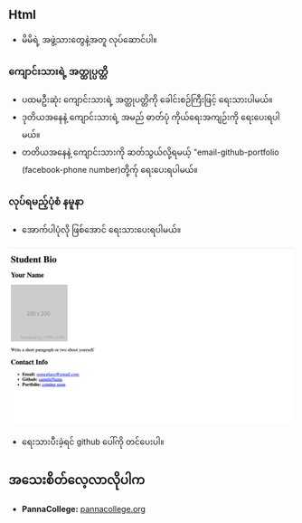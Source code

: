 ## Html 
 - မိမိရဲ့ အဖွဲ့သားတွေနဲ့အတူ လုပ်ဆောင်ပါ။ 

### ကျောင်းသားရဲ့ အတ္ထုပ္ပတ္တိ 
- ပထမဦးဆုံး ကျောင်းသားရဲ့ အတ္ထုပတ္တိကို ခေါင်းစဉ်ကြီးဖြင့် ရေးသားပါမယ်။ 
- ဒုတိယအနေနဲ့ ကျောင်းသားရဲ့ အမည် ဓာတ်ပုံ ကိုယ်ရေးအကျဉ်းကို ရေးပေးရပါမယ်။ 
- တတိယအနေနဲ့ ကျောင်းသားကို ဆတ်သွယ်လို့ရမယ့် "email-github-portfolio  (facebook-phone number)တို့က်ု ရေးပေးရပါမယ်။ 

### လုပ်ရမည့်ပုံစံ နမူနာ 
- အောက်ပါပုံလို ဖြစ်အောင် ရေးသားပေးရပါမယ်။

 ![alt text](images/image-1.png)

 - ရေးသားပီးခဲ့ရင် github ပေါ်ကို တင်ပေးပါ။ 

 ## အသေးစိတ်လေ့လာလိုပါက 
 -  **PannaCollege:** [pannacollege.org](https://sites.google.com/pannacollege.org/pannacollege/home)